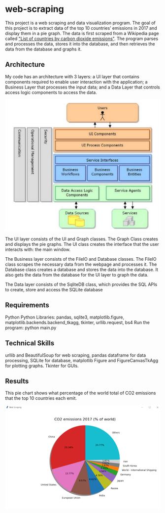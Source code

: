 # web-scraping

This project is a web scraping and data visualization program. The goal of this project is to extract data of the top 10 countries’ emissions in 2017 and display them in a pie graph. The data is first scraped from a Wikipedia page called ["List of countries by carbon dioxide emissions"](https://en.wikipedia.org/wiki/List_of_countries_by_carbon_dioxide_emissions). The program parses and processes the data, stores it into the database, and then retrieves the data from the database and graphs it.

## Architecture

My code has an architecture with 3 layers: a UI layer that contains components required to enable user interaction with the application; a Business Layer that processes the input data; and a Data Layer that controls access logic components to access the data.

![image](https://github.com/carab9/web-scraping/blob/main/architecture.png?raw=true)

The UI layer consists of the UI and Graph classes. The Graph Class creates and displays  the pie graphs. The UI class creates the interface that the user interacts with: the main window.

The Business layer consists of the FileIO and Database classes. The FileIO class scrapes the necessary data from the webpage and processes it. The Database class creates a database and stores the data into the database. It also gets the data from the database for the UI layer to graph the data.

The Data layer consists of the SqliteDB class, which provides the SQL APIs to create, store and access the SQLite database 

## Requirements

Python
Python Libraries: pandas, sqlite3, matplotlib.figure, matplotlib.backends.backend_tkagg, tkinter, urllib.request, bs4
Run the program: python main.py

## Technical Skills

urllib and BeautifulSoup for web scraping, pandas dataframe for data processing, SQLite for database, matplotlib  Figure and FigureCanvasTkAgg for plotting graphs. Tkinter for GUIs.

## Results

This pie chart shows what percentage of the world total of CO2 emissions that the top 10 countries each emit.

![image](https://github.com/carab9/web-scraping/blob/main/web_scraping_pie_chart.png?raw=true)

